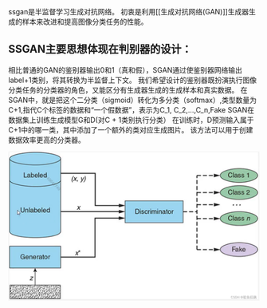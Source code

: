 ssgan是半监督学习生成对抗网络。
初衷是利用[[生成对抗网络(GAN)]]生成器生成的样本来改进和提高图像分类任务的性能。
## SSGAN主要思想体现在判别器的设计：
相比普通的GAN的鉴别器输出0和1（真和假），SGAN通过使鉴别器网络输出label+1类别，将其转换为半监督上下文。
我们希望设计的鉴别器既扮演执行图像分类任务的分类器的角色，又能区分有生成器生成的生成样本和真实数据。
在SGAN中，就是把这个二分类（sigmoid）转化为多分类（softmax）,类型数量为C+1,指代C个标签的数据和“一个假数据”，表示为C_1, C_2,…,C_n,Fake
SGAN在数据集上训练生成模型G和D(对C + 1类别执行分类）
在训练时，D预测输入属于C+1中的哪一类，其中添加了一个额外的类对应生成图片。
该方法可以用于创建数据效率更高的分类器。

![[Pasted image 20231224193621.png|410]](./images/20231224193621.png)
